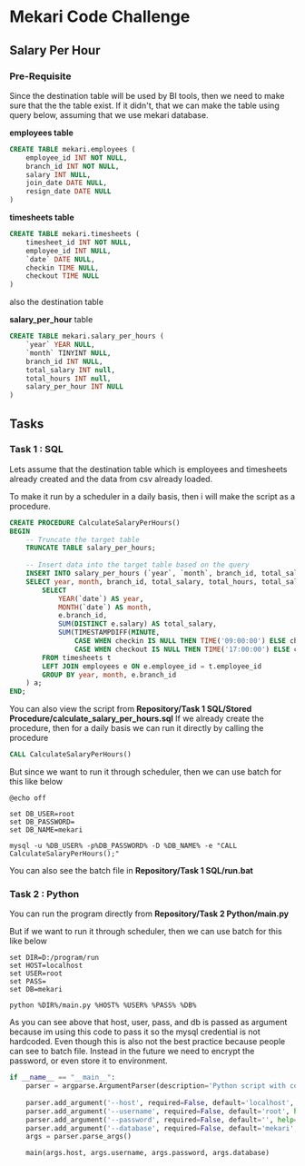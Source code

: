 
# Mekari Code Challenge
## Salary Per Hour

### Pre-Requisite
Since the destination table will be used by BI tools, then we need to make sure that the the table exist. If it didn't, that we can make the table using query below, assuming that we use mekari database.

**employees table**
```sql
CREATE TABLE mekari.employees (
	employee_id INT NOT NULL,
	branch_id INT NOT NULL,
	salary INT NULL,
	join_date DATE NULL,
	resign_date DATE NULL
)
```

**timesheets table**
```sql
CREATE TABLE mekari.timesheets (
	timesheet_id INT NOT NULL,
	employee_id INT NULL,
	`date` DATE NULL,
	checkin TIME NULL,
	checkout TIME NULL
)
```

also the destination table

**salary_per_hour** table
```sql
CREATE TABLE mekari.salary_per_hours (
	`year` YEAR NULL,
	`month` TINYINT NULL,
	branch_id INT NULL,
	total_salary INT null,
	total_hours INT null,
	salary_per_hour INT NULL
)
```


## Tasks
### Task 1 : SQL

Lets assume that the destination table which is employees and timesheets already created and the data from csv already loaded.

To make it run by a scheduler in a daily basis, then i will make the script as a procedure.
```sql
CREATE PROCEDURE CalculateSalaryPerHours()
BEGIN
    -- Truncate the target table
    TRUNCATE TABLE salary_per_hours;
    
    -- Insert data into the target table based on the query
    INSERT INTO salary_per_hours (`year`, `month`, branch_id, total_salary, total_hours, salary_per_hour)
    SELECT year, month, branch_id, total_salary, total_hours, total_salary/total_hours AS salary_per_hour FROM (
        SELECT 
            YEAR(`date`) AS year,
            MONTH(`date`) AS month,
            e.branch_id,
            SUM(DISTINCT e.salary) AS total_salary,
            SUM(TIMESTAMPDIFF(MINUTE,
                CASE WHEN checkin IS NULL THEN TIME('09:00:00') ELSE checkin END,
                CASE WHEN checkout IS NULL THEN TIME('17:00:00') ELSE checkout END)/60) AS total_hours
        FROM timesheets t  
        LEFT JOIN employees e ON e.employee_id = t.employee_id 
        GROUP BY year, month, e.branch_id 
    ) a;
END;
```
You can also view the script from **Repository/Task 1 SQL/Stored Procedure/calculate_salary_per_hours.sql**
If we already create the procedure, then for a daily basis we can run it directly by calling the procedure
```sql
CALL CalculateSalaryPerHours()
```

But since we want to run it through scheduler, then we can use batch for this like below

```batch
@echo off

set DB_USER=root
set DB_PASSWORD=
set DB_NAME=mekari

mysql -u %DB_USER% -p%DB_PASSWORD% -D %DB_NAME% -e "CALL CalculateSalaryPerHours();"
```

You can also see the batch file in **Repository/Task 1 SQL/run.bat**

### Task 2 : Python
You can run the program directly from **Repository/Task 2 Python/main.py**

But if we want to run it through scheduler, then we can use batch for this like below
```batch
set DIR=D:/program/run
set HOST=localhost
set USER=root
set PASS=
set DB=mekari

python %DIR%/main.py %HOST% %USER% %PASS% %DB%
```

As you can see above that host, user, pass, and db is passed as argument because im using this code to pass it so the mysql credential is not hardcoded. Even though this is also not the best practice because people can see to batch file. Instead in the future we need to encrypt the password, or even store it to environment.

```python
if __name__ == "__main__":
    parser = argparse.ArgumentParser(description='Python script with command-line arguments')
    
    parser.add_argument('--host', required=False, default='localhost', help='Database host')
    parser.add_argument('--username', required=False, default='root', help='Database username')
    parser.add_argument('--password', required=False, default='', help='Database password')
    parser.add_argument('--database', required=False, default='mekari', help='Database name')
    args = parser.parse_args()

    main(args.host, args.username, args.password, args.database)
```
